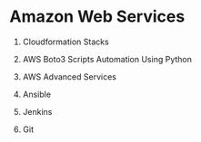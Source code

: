 # Amazon Web Services


1. Cloudformation Stacks
2. AWS Boto3 Scripts Automation Using Python
3. AWS Advanced Services



1. Ansible
2. Jenkins 
3. Git
